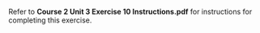 Refer to **Course 2 Unit 3 Exercise 10 Instructions.pdf** for instructions for completing this exercise.